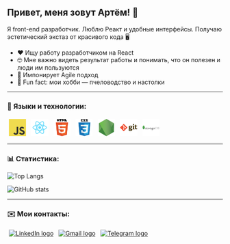 ## Привет, меня зовут Артём! 👋
Я front-end разработчик. Люблю Реакт и удобные интерфейсы. Получаю эстетический экстаз
от красивого кода 🖥️

- ❤️ Ищу работу разработчиком на React
- 🤓 Мне важно видеть результат работы и понимать, что он полезен и люди им пользуются
- 🤝 Импонирует Agile подход
- 🐝 Fun fact: мои хобби — пчеловодство и настолки

---
### 🧰 Языки и технологии:

<p align="left">
<img src="https://raw.githubusercontent.com/github/explore/80688e429a7d4ef2fca1e82350fe8e3517d3494d/topics/javascript/javascript.png"
alt="Javascript" height="40" style="vertical-align:top; margin:4px">
<img src="https://raw.githubusercontent.com/github/explore/80688e429a7d4ef2fca1e82350fe8e3517d3494d/topics/react/react.png"
alt="VS Code" height="40" style="vertical-align:top; margin:4px">
<img src="https://raw.githubusercontent.com/github/explore/80688e429a7d4ef2fca1e82350fe8e3517d3494d/topics/html/html.png"
alt="VS Code" height="40" style="vertical-align:top; margin:4px">
<img src="https://raw.githubusercontent.com/github/explore/80688e429a7d4ef2fca1e82350fe8e3517d3494d/topics/css/css.png"
alt="VS Code" height="40" style="vertical-align:top; margin:4px">
<img src="https://raw.githubusercontent.com/github/explore/80688e429a7d4ef2fca1e82350fe8e3517d3494d/topics/nodejs/nodejs.png"
alt="VS Code" height="40" style="vertical-align:top; margin:4px">
<img src="https://raw.githubusercontent.com/github/explore/80688e429a7d4ef2fca1e82350fe8e3517d3494d/topics/git/git.png"
alt="VS Code" height="40" style="vertical-align:top; margin:4px">
<img src="https://raw.githubusercontent.com/github/explore/80688e429a7d4ef2fca1e82350fe8e3517d3494d/topics/mongodb/mongodb.png"
alt="VS Code" height="40" style="vertical-align:top; margin:4px">
</p>

---
### 📊 Статистика:

![Top Langs](https://github-readme-stats.vercel.app/api/top-langs/?username=Tom-Pepper&theme=slateorange)

![GitHub stats](https://github-readme-stats.vercel.app/api?username=Tom-Pepper&show_icons=true&theme=slateorange)

---
### ✉️ Мои контакты:

<p align="left">
 <a href="https://www.linkedin.com/in/artem88" target="_blank" rel="noopener noreferrer">
<img src="https://cdn.jsdelivr.net/npm/simple-icons@v3/icons/linkedin.svg" alt="LinkedIn logo" height="36"
style="vertical-align:top; margin:4px"></a>
 <a href="mailto:ya.dordz@yandex.ru"> <img src="https://cdn.jsdelivr.net/npm/simple-icons@v3/icons/gmail.svg"
alt="Gmail logo" height="36" style="vertical-align:top; margin:4px"></a>
<a href="https://teleg.run/tompepper" target="_blank" rel="noopener noreferrer">
<img src="https://cdn.jsdelivr.net/npm/simple-icons@v3/icons/telegram.svg" alt="Telegram logo" height="36"
style="vertical-align:top; margin:4px"></a>
</p>
